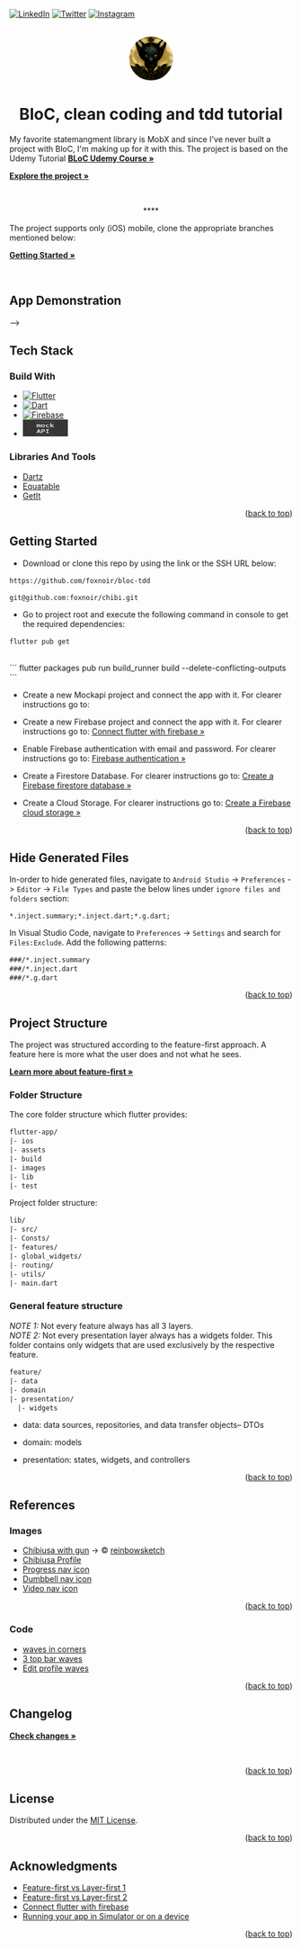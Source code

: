 <a name="readme-top"></a>

<!-- Top Links Bar -->

[![LinkedIn][linkedin-shield]][linkedin-url]
[![Twitter][twitter-shield]][twitter-url]
[![Instagram][instagram-shield]][instagram-url]

<!-- PROJECT LOGO -->
<br />
<div align="center">
  <img src="images/logo.png" alt="Logo" width="80" height="80">
  <h1 align="center">BloC, clean coding and tdd tutorial</h1>

<!-- PROJECT desc -->
  <p align="left">
My favorite statemangment library is MobX and since I've never built a project with BloC, I'm making up for it with this. The project is based on the Udemy Tutorial  <a href="https://www.udemy.com/course/flutter-bloc-tdd-clean-architecture/?couponCode=JUST4U02223"><strong>BLoC Udemy Course »</strong></a>
  </p>

  <!-- PROJECT link -->
  <p align="left">
    <a href="https://github.com/foxnoir/bloc-tdd"><strong>Explore the project »</strong></a>
    <br/>
  </p>
  </p>
    <br/>
  </p>****

  <p align="left">
  The project supports only (iOS) mobile, clone the appropriate branches mentioned below:
  </p>

<!-- Get started link link -->
  <p align="left">
    <a href="#getting-started"><strong>Getting Started »</strong></a>
    <br/>
  </p>
    <br/>
  </p>

</div>

<!-- TABLE OF CONTENTS -->
<!-- <details>
  <summary>Table of Contents</summary>
  <ol>
      <li>
      <a href="#style-guide">Style Guide</a>
      <ul>
        <li><a href="#color-palette">Color Palette</a></li>
      </ul>
      <ul>
        <li><a href="#fonts">Fonts</a></li>
      </ul>
      <ul>
        <li><a href="#icons">Icons</a></li>
      </ul>
      <ul>
        <li><a href="#final-layout">Final Layout</a></li>
      </ul>
    </li>
    <li>
      <a href="#App-Demonstration">App Demonstration</a>
    </li>
    <li>
      <a href="#tech-stack">Tech Stack</a>
      <ul>
        <li><a href="#build-with">Build With</a></li>
      </ul>
      <ul>
        <li><a href="#Libraries-And-Tools"> Libraries And Tools</a></li>
      </ul>
    </li>
    <li>
      <a href="#getting-started">Getting Started</a>
    </li>
    <li>
      <a href="#hide-generated-files">Hide Generated Files</a>
    </li>
    <li>
      <a href="#project-structure">Project Structure</a>
      <ul>
        <li><a href="#folder-structure">Folder Structure</a></li>
      </ul>
      <ul>
        <li><a href="#general-feature-structure">General feature structure</a></li>
      </ul>
    </li>
    <li><a href="#references">References</a></li>
      <ul>
        <li><a href="#images">Images</a></li>
      </ul>
      <ul>
        <li><a href="#code">Code</a></li>
      </ul>
    <li><a href="#changelog">Changelog</a></li>
    <li><a href="#license">License</a></li>
    <li><a href="#acknowledgments">Acknowledgments</a></li>
  </ol>
</details>

</p>
  <br/>
</p> -->

<!-- ## Style Guide

### Color Palette

<img src="images/palette.jpg" alt="palette" width="65%" height="100%">

### Fonts

- [Default Flutter ios font (San Francisco)](https://developer.apple.com/fonts/)

### Icons

- [Default Flutter materials icons](https://api.flutter.dev/flutter/material/Icons-class.html)

### Final Layout

<!-- <img src="images/finalLayout.png" alt="layout" width="100%" height="100%">

  <p align="left">
    <a href="#References-to-the-images-used"><strong>References to the images used »</strong></a>
    <br/>
  </p> -->

<!-- <p align="right">(<a href="#readme-top">back to top</a>)</p> -->

## App Demonstration

<!-- > :warning: **(german only)**

https://user-images.githubusercontent.com/95978076/200083313-cf531a3b-6c2c-4495-9085-6212818a285b.mp4 -->

<!-- <p align="right">(<a href="#readme-top">back to top</a>)</p> --> -->

## Tech Stack

### Build With

- [![Flutter][flutter]][flutter-url]
- [![Dart][dart]][dart-url]
- [![Firebase][firebase]][firebase-url]
- <img src="images/mockapi.png" alt="Logo" width="80" height="30">

### Libraries And Tools

- [Dartz](https://pub.dev/packages/dartz)
- [Equatable](https://pub.dev/packages/equatable)
- [GetIt](https://pub.dev/packages/get_it)





<p align="right">(<a href="#readme-top">back to top</a>)</p>

## Getting Started

- Download or clone this repo by using the link or the SSH URL below:

```
https://github.com/foxnoir/bloc-tdd
```

```
git@github.com:foxnoir/chibi.git
```

- Go to project root and execute the following command in console to get the required dependencies:

```
flutter pub get
```

 <br/>
```
flutter packages pub run build_runner build --delete-conflicting-outputs
```

- Create a new Mockapi project and connect the app with it. For clearer instructions go to:
<!-- -  [Connect flutter with firebase »](https://firebase.google.com/docs/flutter/setup?platform=ios) -->

- Create a new Firebase project and connect the app with it. For clearer instructions go to: [Connect flutter with firebase »](https://firebase.google.com/docs/flutter/setup?platform=ios)

- Enable Firebase authentication with email and password. For clearer instructions go to: [Firebase authentication »](https://firebase.google.com/docs/auth)

- Create a Firestore Database. For clearer instructions go to: [Create a Firebase firestore database »](https://www.kodeco.com/26435435-firestore-tutorial-for-flutter-getting-started)

- Create a Cloud Storage. For clearer instructions go to: [Create a Firebase cloud storage »](https://www.kodeco.com/26435435-firestore-tutorial-for-flutter-getting-started)


<p align="right">(<a href="#readme-top">back to top</a>)</p>

## Hide Generated Files

In-order to hide generated files, navigate to `Android Studio` -> `Preferences` -> `Editor` -> `File Types` and paste the below lines under `ignore files and folders` section:

```
*.inject.summary;*.inject.dart;*.g.dart;
```

In Visual Studio Code, navigate to `Preferences` -> `Settings` and search for `Files:Exclude`. Add the following patterns:

```
###/*.inject.summary
###/*.inject.dart
###/*.g.dart
```

<p align="right">(<a href="#readme-top">back to top</a>)</p>

## Project Structure

The project was structured according to the feature-first approach. A feature here is more what the user does and not what he sees.

<p align="left">
  <a href="https://codewithandrea.com/articles/flutter-project-structure/"><strong>Learn more about feature-first »</strong></a>
  <br/>
</p>

### Folder Structure

The core folder structure which flutter provides:

```
flutter-app/
|- ios
|- assets
|- build
|- images
|- lib
|- test
```

Project folder structure:

```
lib/
|- src/
|- Consts/
|- features/
|- global_widgets/
|- routing/
|- utils/
|- main.dart
```

### General feature structure

_NOTE 1:_ Not every feature always has all 3 layers.
<br/>
_NOTE 2:_ Not every presentation layer always has a widgets folder. This folder contains only widgets that are used exclusively by the respective feature.

```
feature/
|- data
|- domain
|- presentation/
  |- widgets
```

- data: data sources, repositories, and data transfer objects– DTOs

- domain: models

- presentation: states, widgets, and controllers

<p align="right">(<a href="#readme-top">back to top</a>)</p>

## References

### Images

- [Chibiusa with gun](https://www.redbubble.com/de/i/sticker/Waffe-Chibi-USA-von-reinbowsketch/144161640.EJUG5) -> © [reinbowsketch](https://www.redbubble.com/de/people/reinbowsketch/shop)
- [Chibiusa Profile](https://fuckyeahsailorchibimoon.tumblr.com/post/122936579729)  
- [Progress nav icon](https://www.freepik.com/icon/progress_3350134)  
- [Dumbbell nav icon](https://en.silhouette-ac.com/silhouette/142364/dumbbell)  
- [Video nav icon](https://www.pngegg.com/en/png-njobs)  

<p align="right">(<a href="#readme-top">back to top</a>)</p>

### Code

- [waves in corners](https://www.tldevtech.com/snippet/stack-page-with-clippath-wave-at-top-and-bottom/)  
- [3 top bar waves](https://stackoverflow.com/questions/67822624/clippath-flutter)  
- [Edit profile waves](https://www.uplabs.com/posts/profile-and-map-app-ui?utm_source=extension&utm_medium=click&utm_campaign=muzli#)  

<p align="right">(<a href="#readme-top">back to top</a>)</p>

## Changelog

  <p align="left">
    <a href="https://github.com/foxnoir/messenger/blob/main/CHANGELOG.md"><strong>Check changes »</strong></a>
    <br/>
  </p>
  </p>
    <br/>
  </p>

<p align="right">(<a href="#readme-top">back to top</a>)</p>

## License

Distributed under the [MIT License](https://github.com/foxnoir/messenger/blob/main/LICENSE.txt).

<p align="right">(<a href="#readme-top">back to top</a>)</p>

## Acknowledgments

- [Feature-first vs Layer-first 1](https://kodytechnolab.com/blog/layer-first-or-feature-first-flutter-project-structure/)
- [Feature-first vs Layer-first 2](https://codewithandrea.com/articles/flutter-project-structure/)
- [Connect flutter with firebase](https://firebase.google.com/docs/flutter/setup?platform=ios)
- [Running your app in Simulator or on a device](https://developer.apple.com/documentation/xcode/running-your-app-in-simulator-or-on-a-device)

<p align="right">(<a href="#readme-top">back to top</a>)</p>

<!-- Top Bar Links -->

[linkedin-shield]: https://img.shields.io/badge/-LinkedIn-black.svg?style=for-the-badge&logo=linkedin&colorB=555
[linkedin-url]: https://www.linkedin.com/in/tanja-polz-5636401a5/
[twitter-shield]: https://img.shields.io/badge/Twitter-%231DA1F2.svg?style=for-the-badge&logo=Twitter&logoColor=white
[twitter-url]: https://twitter.com/_foxnoir_?lang=de
[instagram-shield]: https://img.shields.io/badge/Instagram-%23E4405F.svg?style=for-the-badge&logo=Instagram&logoColor=white
[instagram-url]: https://www.instagram.com/_foxnoir_/

<!-- Tech Stach Links-->

[flutter]: https://img.shields.io/badge/Flutter-%2302569B.svg?style=for-the-badge&logo=Flutter&logoColor=white
[flutter-url]: https://flutter.dev/
[dart]: https://img.shields.io/badge/dart-%230175C2.svg?style=for-the-badge&logo=dart&logoColor=white
[dart-url]: https://dart.dev/
[firebase]: https://img.shields.io/badge/Firebase-039BE5?style=for-the-badge&logo=Firebase&logoColor=white
[firebase-url]: https://firebase.google.com/
[mockapi-url]: https://mockapi.io/projects

